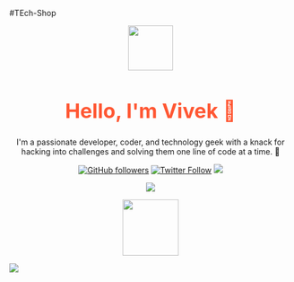 #TEch-Shop
<p align="center">
<img src="https://github.com/AryanVBW/kali-Linux-Android/releases/download/1/removebackground.png" height="80">
</p>
<div align="center">
<h1 style="font-size: 36px; color: #FF5733;">Hello, I'm Vivek 👋</h1>

I'm a passionate developer, coder, and technology geek with a knack for hacking into challenges and solving them one line of code at a time. 🚀

[![GitHub followers](https://img.shields.io/github/followers/yourusername?label=Follow&style=social)](https://github.com/Aryanvbw)
[![Twitter Follow](https://img.shields.io/twitter/follow/yourtwitterhandle?label=Follow&style=social)](https://x.com/vivekwagadare?t=nuIH3LUbo8o2o1Rjxot-hA&s=09)
<a href="https://instagram.com/vivekbw"><img src="https://img.shields.io/badge/Instagram-Follow%20@Vivek-E1306C"/></a>

<a href="https://instagram.com/aryan_technolog1es"><img src="https://img.shields.io/badge/Instagram-Follow%20@Aryan_Technologies-E1306C"/></a>
</div>

<p align="center">
  <a href="https://github.com/TEch1Shop/TEch-Shop/releases/download/V1/TEch-Shop.apk">
    <img src="https://github.com/TEch1Shop/TEch1Shop/releases/download/L1/download.png" height="100" onclick="window.location.href='https://github.com/TEch1Shop/TEch-Shop/releases/download/V1/TEch-Shop.apk; return false;">
  </a>
</p>
<img src="https://github.com/AryanVBW/AryanVBW/releases/download/L2/Vivek.gif">
<br/>
